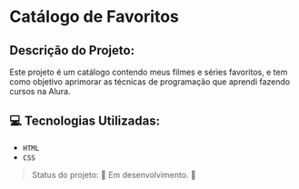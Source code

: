# Catálogo de Favoritos

## Descrição do Projeto:

Este projeto é um catálogo contendo meus filmes e séries favoritos, e tem como objetivo aprimorar as técnicas de programação que aprendi fazendo cursos na Alura.

## :computer: Tecnologias Utilizadas:

- `HTML`
- `CSS`

> Status do projeto: :construction: Em desenvolvimento. :construction:
